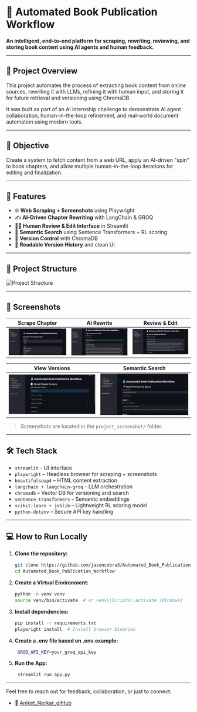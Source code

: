 # 📘 Automated Book Publication Workflow  
**An intelligent, end-to-end platform for scraping, rewriting, reviewing, and storing book content using AI agents and human feedback.**

---

## 🚀 Project Overview

This project automates the process of extracting book content from online sources, rewriting it with LLMs, refining it with human input, and storing it for future retrieval and versioning using ChromaDB.

It was built as part of an AI internship challenge to demonstrate AI agent collaboration, human-in-the-loop refinement, and real-world document automation using modern tools.

---
## 🎯 Objective
 Create a system to fetch content from a web URL, apply an AI-driven "spin" to book chapters, and allow multiple human-in-the-loop iterations for editing and finalization.

 
---

## 🧠 Features

- 🌐 **Web Scraping + Screenshots** using Playwright  
- ✍️ **AI-Driven Chapter Rewriting** with LangChain & GROQ  
- 👨‍💻 **Human Review & Edit Interface** in Streamlit  
- 🧠 **Semantic Search** using Sentence Transformers + RL scoring  
- 🧾 **Version Control** with ChromaDB  
- 📂 **Readable Version History** and clean UI

---

## 📂 Project Structure

![Project Structure](https://github.com/user-attachments/assets/7459b8ac-ce73-425b-9a3f-248b6d9edb5e)

---

## 📸 Screenshots

| Scrape Chapter | AI Rewrite | Review & Edit |
|----------------|------------|---------------|
| ![](project_screenshots/scraper_ui.png) | ![](project_screenshots/spin_ai.png) | ![](project_screenshots/review_ui.png) |

| View Versions | Semantic Search |
|---------------|------------------|
| ![](project_screenshots/version_table.png) | ![](project_screenshots/semantic_search.png) |

> Screenshots are located in the `project_screenshot/` folder.

---

## 🛠️ Tech Stack

- `streamlit` – UI interface  
- `playwright` – Headless browser for scraping + screenshots  
- `beautifulsoup4` – HTML content extraction  
- `langchain + langchain-groq` – LLM orchestration  
- `chromadb` – Vector DB for versioning and search  
- `sentence-transformers` – Semantic embeddings  
- `scikit-learn + joblib` – Lightweight RL scoring model  
- `python-dotenv` – Secure API key handling

---

## 💻 How to Run Locally

1. **Clone the repository:**
   ```bash
   git clone https://github.com/jasoncobra3/Automated_Book_Publication_Workflow.git
   cd Automated_Book_Publication_Workflow'
2. **Create a Virtual Environment:**
   ```bash
   python -m venv venv
   source venv/bin/activate  # or venv\\Scripts\\activate (Windows)
3. **Install dependencies:**
   ```bash
   pip install -r requirements.txt
   playwright install  # Install browser binaries

4. **Create a **.env** file based on .env.example:**
   ```bash
    GROQ_API_KEY=your_groq_api_key

5. **Run the App:**
   ```bash
    streamlit run app.py

---

Feel free to reach out for feedback, collaboration, or just to connect:
- 🔗 [Aniket_Nerkar_gihtub](https://github.com/jasoncobra3)






